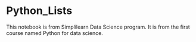 # Python_Lists
This notebook is from Simplilearn Data Science program. It is from the first course named Python for data science.
